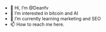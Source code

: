 - 👋 Hi, I’m @Deanfv
- 👀 I’m interested in bitcoin and AI
- 🌱 I’m currently learning marketing and SEO
- 📫 How to reach me here.

<!---
Deanfv/Deanfv is a ✨ special ✨ repository because its `README.md` (this file) appears on your GitHub profile.
You can click the Preview link to take a look at your changes.
--->
